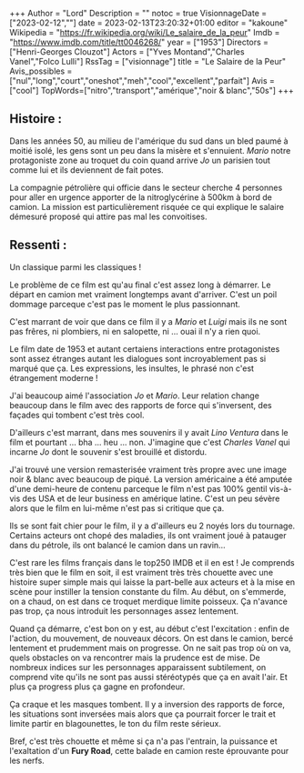 +++
Author = "Lord"
Description = ""
notoc = true
VisionnageDate = ["2023-02-12",""]
date = 2023-02-13T23:20:32+01:00
editor = "kakoune"
Wikipedia = "https://fr.wikipedia.org/wiki/Le_salaire_de_la_peur"
Imdb = "https://www.imdb.com/title/tt0046268/"
year = ["1953"]
Directors = ["Henri-Georges Clouzot"]
Actors = ["Yves Montand","Charles Vanel","Folco Lulli"]
RssTag = ["visionnage"]
title = "Le Salaire de la Peur"
Avis_possibles = ["nul","long","court","oneshot","meh","cool","excellent","parfait"]
Avis = ["cool"]
TopWords=["nitro","transport","amérique","noir & blanc","50s"]
+++
## Histoire :
Dans les années 50, au milieu de l'amérique du sud dans un bled paumé à moitié isolé, les gens sont un peu dans la misère et s'ennuient.
*Mario* notre protagoniste zone au troquet du coin quand arrive *Jo* un parisien tout comme lui et ils deviennent de fait potes.

La compagnie pétrolière qui officie dans le secteur cherche 4 personnes pour aller en urgence apporter de la nitroglycérine à 500km à bord de camion.
La mission est particulièrement risquée ce qui explique le salaire démesuré proposé qui attire pas mal les convoitises.

## Ressenti :
Un classique parmi les classiques !

Le problème de ce film est qu'au final c'est assez long à démarrer.
Le départ en camion met vraiment longtemps avant d'arriver.
C'est un poil dommage parceque c'est pas le moment le plus passionnant.

C'est marrant de voir que dans ce film il y a *Mario* et *Luigi* mais ils ne sont pas frêres, ni plombiers, ni en salopette, ni … ouai il n'y a rien quoi.

Le film date de 1953 et autant certaiens interactions entre protagonistes sont assez étranges autant les dialogues sont incroyablement pas si marqué que ça.
Les expressions, les insultes, le phrasé non c'est étrangement moderne !

J'ai beaucoup aimé l'association *Jo* et *Mario*.
Leur relation change beaucoup dans le film avec des rapports de force qui s'inversent, des façades qui tombent c'est très cool.

D'ailleurs c'est marrant, dans mes souvenirs il y avait *Lino Ventura* dans le film et pourtant … bha … heu … non.
J'imagine que c'est *Charles Vanel* qui incarne *Jo* dont le souvenir s'est brouillé et distordu.

J'ai trouvé une version remasterisée vraiment très propre avec une image noir & blanc avec beaucoup de piqué.
La version américaine a été amputée d'une demi-heure de contenu parceque le film n'est pas 100% gentil vis-à-vis des USA et de leur business en amérique latine.
C'est un peu sévère alors que le film en lui-même n'est pas si critique que ça.

Ils se sont fait chier pour le film, il y a d'ailleurs eu 2 noyés lors du tournage.
Certains acteurs ont chopé des maladies, ils ont vraiment joué à patauger dans du pétrole, ils ont balancé le camion dans un ravin…

C'est rare les films français dans le top250 IMDB et il en est !
Je comprends très bien que le film en soit, il est vraiment très très chouette avec une histoire super simple mais qui laisse la part-belle aux acteurs et à la mise en scène pour instiller la tension constante du film.
Au début, on s'emmerde, on a chaud, on est dans ce troquet merdique limite poisseux.
Ça n'avance pas trop, ça nous introduit les personnages assez lentement.

Quand ça démarre, c'est bon on y est, au début c'est l'excitation : enfin de l'action, du mouvement, de nouveaux décors.
On est dans le camion, bercé lentement et prudemment mais on progresse.
On ne sait pas trop où on va, quels obstacles on va rencontrer mais la prudence est de mise.
De nombreux indices sur les personnages apparaissent subtilement, on comprend vite qu'ils ne sont pas aussi stéréotypés que ça en avait l'air.
Et plus ça progress plus ça gagne en profondeur.

Ça craque et les masques tombent.
Il y a inversion des rapports de force, les situations sont inversées mais alors que ça pourrait forcer le trait et limite partir en blagounettes, le ton du film reste sérieux.

Bref, c'est très chouette et même si ça n'a pas l'entrain, la puissance et l'exaltation d'un **Fury Road**, cette balade en camion reste éprouvante pour les nerfs.
